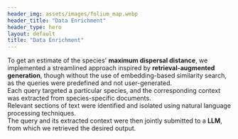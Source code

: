 ```yaml
---
header_img: assets/images/folium_map.webp
header_title: "Data Enrichment"
header_type: hero
layout: default
title: "Data Enrichment"
---
```


To get an estimate of the species' **maximum dispersal distance**, we implemented a streamlined approach inspired by **retrieval-augmented generation**, though without the use of embedding-based similarity search, as the queries were predefined and not user-generated.  
Each query targeted a particular species, and the corresponding context was extracted from species-specific documents.  
Relevant sections of text were identified and isolated using natural language processing techniques.  
The query and its extracted context were then jointly submitted to a **LLM**, from which we retrieved the desired output.